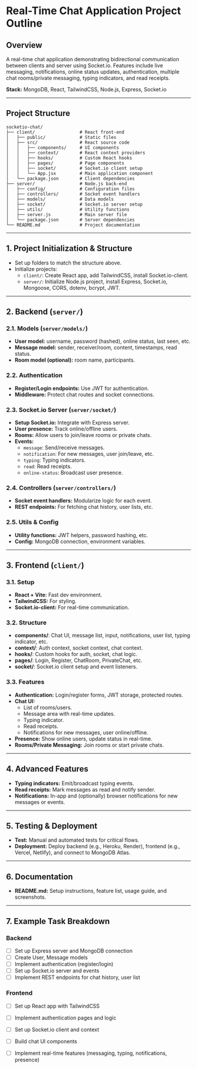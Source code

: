 # Real-Time Chat Application Project Outline

## Overview

A real-time chat application demonstrating bidirectional communication between clients and server using Socket.io. Features include live messaging, notifications, online status updates, authentication, multiple chat rooms/private messaging, typing indicators, and read receipts.

**Stack:** MongoDB, React, TailwindCSS, Node.js, Express, Socket.io

---

## Project Structure

```
socketio-chat/
├── client/                 # React front-end
│   ├── public/             # Static files
│   ├── src/                # React source code
│   │   ├── components/     # UI components
│   │   ├── context/        # React context providers
│   │   ├── hooks/          # Custom React hooks
│   │   ├── pages/          # Page components
│   │   ├── socket/         # Socket.io client setup
│   │   └── App.jsx         # Main application component
│   └── package.json        # Client dependencies
├── server/                 # Node.js back-end
│   ├── config/             # Configuration files
│   ├── controllers/        # Socket event handlers
│   ├── models/             # Data models
│   ├── socket/             # Socket.io server setup
│   ├── utils/              # Utility functions
│   ├── server.js           # Main server file
│   └── package.json        # Server dependencies
└── README.md               # Project documentation
```

---

## 1. Project Initialization & Structure

- Set up folders to match the structure above.
- Initialize projects:
  - `client/`: Create React app, add TailwindCSS, install Socket.io-client.
  - `server/`: Initialize Node.js project, install Express, Socket.io, Mongoose, CORS, dotenv, bcrypt, JWT.

---

## 2. Backend (`server/`)

### 2.1. Models (`server/models/`)
- **User model:** username, password (hashed), online status, last seen, etc.
- **Message model:** sender, receiver/room, content, timestamps, read status.
- **Room model (optional):** room name, participants.

### 2.2. Authentication
- **Register/Login endpoints:** Use JWT for authentication.
- **Middleware:** Protect chat routes and socket connections.

### 2.3. Socket.io Server (`server/socket/`)
- **Setup Socket.io:** Integrate with Express server.
- **User presence:** Track online/offline users.
- **Rooms:** Allow users to join/leave rooms or private chats.
- **Events:**
  - `message`: Send/receive messages.
  - `notification`: For new messages, user join/leave, etc.
  - `typing`: Typing indicators.
  - `read`: Read receipts.
  - `online-status`: Broadcast user presence.

### 2.4. Controllers (`server/controllers/`)
- **Socket event handlers:** Modularize logic for each event.
- **REST endpoints:** For fetching chat history, user lists, etc.

### 2.5. Utils & Config
- **Utility functions:** JWT helpers, password hashing, etc.
- **Config:** MongoDB connection, environment variables.

---

## 3. Frontend (`client/`)

### 3.1. Setup
- **React + Vite:** Fast dev environment.
- **TailwindCSS:** For styling.
- **Socket.io-client:** For real-time communication.

### 3.2. Structure
- **components/**: Chat UI, message list, input, notifications, user list, typing indicator, etc.
- **context/**: Auth context, socket context, chat context.
- **hooks/**: Custom hooks for auth, socket, chat logic.
- **pages/**: Login, Register, ChatRoom, PrivateChat, etc.
- **socket/**: Socket.io client setup and event listeners.

### 3.3. Features
- **Authentication:** Login/register forms, JWT storage, protected routes.
- **Chat UI:** 
  - List of rooms/users.
  - Message area with real-time updates.
  - Typing indicator.
  - Read receipts.
  - Notifications for new messages, user online/offline.
- **Presence:** Show online users, update status in real-time.
- **Rooms/Private Messaging:** Join rooms or start private chats.

---

## 4. Advanced Features

- **Typing indicators:** Emit/broadcast typing events.
- **Read receipts:** Mark messages as read and notify sender.
- **Notifications:** In-app and (optionally) browser notifications for new messages or events.

---

## 5. Testing & Deployment

- **Test:** Manual and automated tests for critical flows.
- **Deployment:** Deploy backend (e.g., Heroku, Render), frontend (e.g., Vercel, Netlify), and connect to MongoDB Atlas.

---

## 6. Documentation

- **README.md:** Setup instructions, feature list, usage guide, and screenshots.

---

## 7. Example Task Breakdown

### Backend
- [ ] Set up Express server and MongoDB connection
- [ ] Create User, Message models
- [ ] Implement authentication (register/login)
- [ ] Set up Socket.io server and events
- [ ] Implement REST endpoints for chat history, user list

### Frontend
- [ ] Set up React app with TailwindCSS
- [ ] Implement authentication pages and logic
- [ ] Set up Socket.io client and context
- [ ] Build chat UI components
- [ ] Implement real-time features (messaging, typing, notifications, presence)

